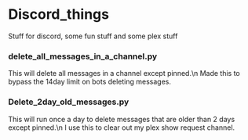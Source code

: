 # Discord_things
Stuff for discord, some fun stuff and some plex stuff

### delete_all_messages_in_a_channel.py
This will delete all messages in a channel except pinned.\n
Made this to bypass the 14day limit on bots deleting messages.

### Delete_2day_old_messages.py
This will run once a day to delete messages that are older than 2 days except pinned.\n
I use this to clear out my plex show request channel.
